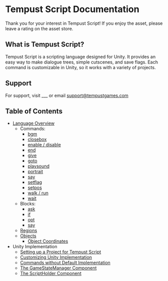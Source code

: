 # Tempust Script Documentation

Thank you for your interest in Tempust Script! If you enjoy the asset, please leave a rating on the asset store.

## What is Tempust Script?
Tempust Script is a scripting language designed for Unity. It provides an easy way to make dialogue trees, simple cutscenes, and save flags. Each command is customizable in Unity, so it works with a variety of projects.

## Support
For support, visit ___ or email support@tempustgames.com


## Table of Contents
* [Language Overview](syntax.md)
    * Commands:
        * [bgm](unimplemented.md)
        * [closebox]()
        * [enable / disable](enable.md)
        * [end](end.md)
        * [give](unimplemented.md)
        * [goto](goto.md)
        * [playsound](unimplemented.md)
        * [portrait](unimplemented.md)
        * [say](say.md)
        * [setflag](setflag.md)
        * [setpos](setpos.md)
        * [walk / run](move.md)
        * [wait](wait.md)
    * Blocks:
        * [ask](ask.md)
        * [if](conditional.md)
        * [opt](ask.md)
        * [say](say.md)
    * [Regions](region.md)
    * [Objects](objects.md)
        * [Object Coordinates](objectcoords.md)
* Unity Implementation
    * [Setting up a Project for Tempust Script](setup.md)
    * [Customizing Unity Implementation](implementation.md)
    * [Commands without Default Implementation](unimplemented.md)
    * [The GameStateManager Component](gamestatemanager.md)
    * [The ScriptHolder Component](scriptholder.md)